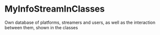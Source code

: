 # MyInfoStreamInClasses
Own database of platforms, streamers and users, as well as the interaction between them, shown in the classes
